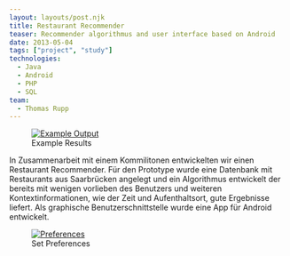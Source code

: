 ```yaml
---
layout: layouts/post.njk
title: Restaurant Recommender
teaser: Recommender algorithmus and user interface based on Android
date: 2013-05-04
tags: ["project", "study"]
technologies:
  - Java
  - Android
  - PHP
  - SQL
team:
  - Thomas Rupp
---
```


<figure>
      <a href="{{'/assets/projects/restaurant-recommender/results.png' | url}}" target="_blank" rel="noopener">
          <img src="{{'/assets/projects/restaurant-recommender/results.png' | url}}" itemprop="thumbnail" alt="Example Output" />
      </a>
      <figcaption>Example Results</figcaption>
</figure>


In Zusammenarbeit mit einem Kommilitonen entwickelten wir einen Restaurant Recommender. Für den Prototype wurde eine Datenbank mit Restaurants aus Saarbrücken angelegt und ein Algorithmus entwickelt der bereits mit wenigen vorlieben des Benutzers und weiteren Kontextinformationen, wie der Zeit und Aufenthaltsort, gute Ergebnisse liefert. Als graphische Benutzerschnittstelle wurde eine App für Android entwickelt.

<figure >
      <a href="{{'/assets/projects/restaurant-recommender/auswahl.png' | url}}" target="_blank" rel="noopener">
          <img src="{{'/assets/projects/restaurant-recommender/auswahl.png' | url}}" alt="Preferences" />
      </a>
      <figcaption >Set Preferences</figcaption>
</figure>
